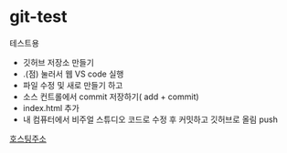 # git-test
테스트용

+ 깃허브 저장소 만들기 
+ .(점) 눌러서 웹 VS code 실행
+ 파일 수정 및 새로 만들기 하고
+ 소스 컨트롤에서 commit 저장하기( add + commit)
+ index.html 추가
+ 내 컴퓨터에서 비주얼 스튜디오 코드로 수정 후 커밋하고 깃허브로 올림 push

[호스팅주소](https://teckhyeon.github.io/git-test/)